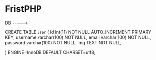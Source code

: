 # FristPHP

DB ----->

CREATE TABLE `user` (
  id int(11) NOT NULL AUTO_INCREMENT PRIMARY KEY,
  username varchar(100) NOT NULL,
  email varchar(100) NOT NULL,
  password varchar(100) NOT NULL,
  Img TEXT NOT NULL,

) ENGINE=InnoDB DEFAULT CHARSET=utf8;